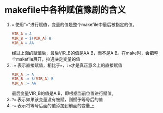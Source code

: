# makefile中各种赋值豫剧的含义
1. `=`
   使用”=”进行赋值，变量的值是整个makefile中最后被指定的值。
   ```makefile
   VIR_A = A
   VIR_B = $(VIR_A) B
   VIR_A = AA
   ```
   经过上面的赋值后，最后VIR_B的值是AA B，而不是A B。在make时，会把整个makefile展开，拉通决定变量的值
2. `:=`
   表示直接赋值，相比于`=`，`:=`才是真正意义上的直接赋值
   ```makefile
   VIR_A := A
   VIR_B := $(VIR_A) B
   VIR_A := AA
   ```
   最后变量VIR_B的值是A B，即根据当前位置进行赋值。
3. `?=`
   表示如果该变量没有被赋，则赋予等号后的值
4. `+=`
   表示将等号后面的值添加到前面的变量上

